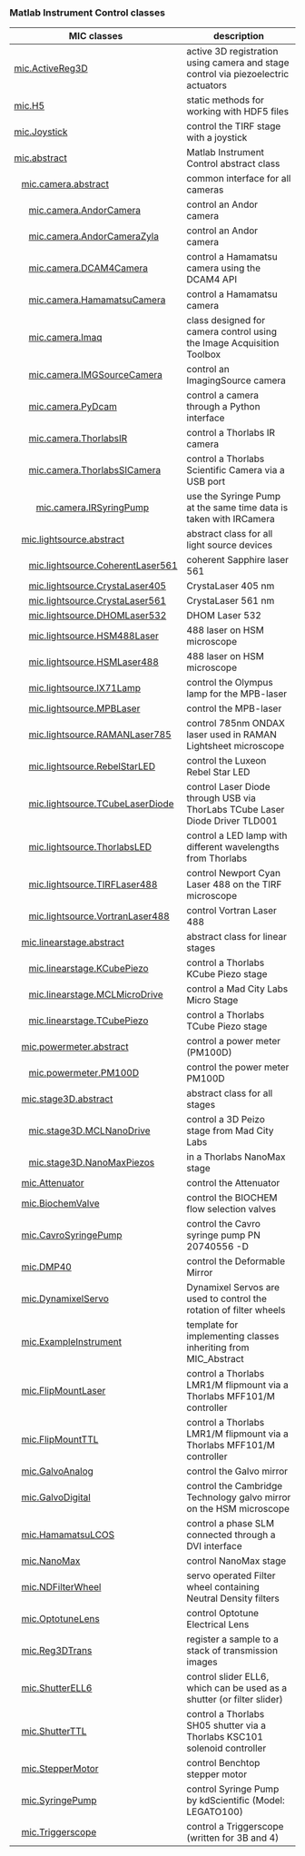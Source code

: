 ### Matlab Instrument Control classes

|**MIC** classes|description|
-------------|---
[mic.ActiveReg3D](../src/+mic/@ActiveReg3D/Readme.md) | active 3D registration using camera and stage control via piezoelectric actuators
[mic.H5](../src/+mic/@H5/Readme.md) | static methods for working with HDF5 files
[mic.Joystick](../src/+mic/@Joystick/Readme.md) | control the TIRF stage with a joystick
[mic.abstract](../src/+mic/@abstract/Readme.md) | Matlab Instrument Control abstract class
&nbsp;&nbsp;&nbsp;[mic.camera.abstract](../src/+mic/+camera/@abstract/Readme.md) | common interface for all cameras
&nbsp;&nbsp;&nbsp;&nbsp;&nbsp;&nbsp;[mic.camera.AndorCamera](../src/+mic/+camera/@AndorCamera/Readme.md) | control an Andor camera
&nbsp;&nbsp;&nbsp;&nbsp;&nbsp;&nbsp;[mic.camera.AndorCameraZyla](../src/+mic/+camera/@AndorCameraZyla/Readme.md) | control an Andor camera
&nbsp;&nbsp;&nbsp;&nbsp;&nbsp;&nbsp;[mic.camera.DCAM4Camera](../src/+mic/+camera/@DCAM4Camera/Readme.md) | control a Hamamatsu camera using the DCAM4 API
&nbsp;&nbsp;&nbsp;&nbsp;&nbsp;&nbsp;[mic.camera.HamamatsuCamera](../src/+mic/+camera/@HamamatsuCamera/Readme.md) | control a Hamamatsu camera
&nbsp;&nbsp;&nbsp;&nbsp;&nbsp;&nbsp;[mic.camera.Imaq](../src/+mic/+camera/@Imaq/Readme.md) | class designed for camera control using the Image Acquisition Toolbox
&nbsp;&nbsp;&nbsp;&nbsp;&nbsp;&nbsp;[mic.camera.IMGSourceCamera](../src/+mic/+camera/@IMGSourceCamera/Readme.md) | control an ImagingSource camera
&nbsp;&nbsp;&nbsp;&nbsp;&nbsp;&nbsp;[mic.camera.PyDcam](../src/+mic/+camera/@PyDcam/Readme.md) | control a camera through a Python interface
&nbsp;&nbsp;&nbsp;&nbsp;&nbsp;&nbsp;[mic.camera.ThorlabsIR](../src/+mic/+camera/@ThorlabsIR/Readme.md) | control a Thorlabs IR camera
&nbsp;&nbsp;&nbsp;&nbsp;&nbsp;&nbsp;[mic.camera.ThorlabsSICamera](../src/+mic/+camera/@ThorlabsSICamera/Readme.md) | control a Thorlabs Scientific Camera via a USB port
&nbsp;&nbsp;&nbsp;&nbsp;&nbsp;&nbsp;&nbsp;&nbsp;&nbsp;[mic.camera.IRSyringPump](../src/+mic/+camera/@IRSyringPump/Readme.md) | use the Syringe Pump at the same time data is taken with IRCamera
&nbsp;&nbsp;&nbsp;[mic.lightsource.abstract](../src/+mic/+lightsource/@abstract/Readme.md) | abstract class for all light source devices
&nbsp;&nbsp;&nbsp;&nbsp;&nbsp;&nbsp;[mic.lightsource.CoherentLaser561](../src/+mic/+lightsource/@CoherentLaser561/Readme.md) | coherent Sapphire laser 561
&nbsp;&nbsp;&nbsp;&nbsp;&nbsp;&nbsp;[mic.lightsource.CrystaLaser405](../src/+mic/+lightsource/@CrystaLaser405/Readme.md) | CrystaLaser 405 nm
&nbsp;&nbsp;&nbsp;&nbsp;&nbsp;&nbsp;[mic.lightsource.CrystaLaser561](../src/+mic/+lightsource/@CrystaLaser561/Readme.md) | CrystaLaser 561 nm
&nbsp;&nbsp;&nbsp;&nbsp;&nbsp;&nbsp;[mic.lightsource.DHOMLaser532](../src/+mic/+lightsource/@DHOMLaser532/Readme.md) | DHOM Laser 532
&nbsp;&nbsp;&nbsp;&nbsp;&nbsp;&nbsp;[mic.lightsource.HSM488Laser](../src/+mic/+lightsource/@HSM488Laser/Readme.md) | 488 laser on HSM microscope
&nbsp;&nbsp;&nbsp;&nbsp;&nbsp;&nbsp;[mic.lightsource.HSMLaser488](../src/+mic/+lightsource/@HSMLaser488/Readme.md) | 488 laser on HSM microscope
&nbsp;&nbsp;&nbsp;&nbsp;&nbsp;&nbsp;[mic.lightsource.IX71Lamp](../src/+mic/+lightsource/@IX71Lamp/Readme.md) | control the Olympus lamp for the MPB-laser
&nbsp;&nbsp;&nbsp;&nbsp;&nbsp;&nbsp;[mic.lightsource.MPBLaser](../src/+mic/+lightsource/@MPBLaser/Readme.md) | control the MPB-laser
&nbsp;&nbsp;&nbsp;&nbsp;&nbsp;&nbsp;[mic.lightsource.RAMANLaser785](../src/+mic/+lightsource/@RAMANLaser785/Readme.md) | control 785nm ONDAX laser used in RAMAN Lightsheet microscope
&nbsp;&nbsp;&nbsp;&nbsp;&nbsp;&nbsp;[mic.lightsource.RebelStarLED](../src/+mic/+lightsource/@RebelStarLED/Readme.md) | control the Luxeon Rebel Star LED
&nbsp;&nbsp;&nbsp;&nbsp;&nbsp;&nbsp;[mic.lightsource.TCubeLaserDiode](../src/+mic/+lightsource/@TCubeLaserDiode/Readme.md) | control Laser Diode through USB via ThorLabs TCube Laser Diode Driver TLD001
&nbsp;&nbsp;&nbsp;&nbsp;&nbsp;&nbsp;[mic.lightsource.ThorlabsLED](../src/+mic/+lightsource/@ThorlabsLED/Readme.md) | control a LED lamp with different wavelengths from Thorlabs
&nbsp;&nbsp;&nbsp;&nbsp;&nbsp;&nbsp;[mic.lightsource.TIRFLaser488](../src/+mic/+lightsource/@TIRFLaser488/Readme.md) | control Newport Cyan Laser 488 on the TIRF microscope
&nbsp;&nbsp;&nbsp;&nbsp;&nbsp;&nbsp;[mic.lightsource.VortranLaser488](../src/+mic/+lightsource/@VortranLaser488/Readme.md) | control Vortran Laser 488
&nbsp;&nbsp;&nbsp;[mic.linearstage.abstract](../src/+mic/+linearstage/@abstract/Readme.md) | abstract class for linear stages
&nbsp;&nbsp;&nbsp;&nbsp;&nbsp;&nbsp;[mic.linearstage.KCubePiezo](../src/+mic/+linearstage/@KCubePiezo/Readme.md) | control a Thorlabs KCube Piezo stage
&nbsp;&nbsp;&nbsp;&nbsp;&nbsp;&nbsp;[mic.linearstage.MCLMicroDrive](../src/+mic/+linearstage/@MCLMicroDrive/Readme.md) | control a Mad City Labs Micro Stage
&nbsp;&nbsp;&nbsp;&nbsp;&nbsp;&nbsp;[mic.linearstage.TCubePiezo](../src/+mic/+linearstage/@TCubePiezo/Readme.md) | control a Thorlabs TCube Piezo stage
&nbsp;&nbsp;&nbsp;[mic.powermeter.abstract](../src/+mic/+powermeter/@abstract/Readme.md) |  control a power meter (PM100D)
&nbsp;&nbsp;&nbsp;&nbsp;&nbsp;&nbsp;[mic.powermeter.PM100D](../src/+mic/+powermeter/@PM100D/Readme.md) | control the power meter PM100D
&nbsp;&nbsp;&nbsp;[mic.stage3D.abstract](../src/+mic/+stage3D/@abstract/Readme.md) | abstract class for all stages
&nbsp;&nbsp;&nbsp;&nbsp;&nbsp;&nbsp;[mic.stage3D.MCLNanoDrive](../src/+mic/+stage3D/@MCLNanoDrive/Readme.md) | control a 3D Peizo stage from Mad City Labs
&nbsp;&nbsp;&nbsp;&nbsp;&nbsp;&nbsp;[mic.stage3D.NanoMaxPiezos](../src/+mic/+stage3D/@NanoMaxPiezos/Readme.md) | in a Thorlabs NanoMax stage
&nbsp;&nbsp;&nbsp;[mic.Attenuator](../src/+mic/@Attenuator/Readme.md) | control the Attenuator
&nbsp;&nbsp;&nbsp;[mic.BiochemValve](../src/+mic/@BiochemValve/Readme.md) | control the BIOCHEM flow selection valves
&nbsp;&nbsp;&nbsp;[mic.CavroSyringePump](../src/+mic/@CavroSyringePump/Readme.md) | control the Cavro syringe pump PN 20740556 -D
&nbsp;&nbsp;&nbsp;[mic.DMP40](../src/+mic/@DMP40/Readme.md) | control the Deformable Mirror
&nbsp;&nbsp;&nbsp;[mic.DynamixelServo](../src/+mic/@DynamixelServo/Readme.md) | Dynamixel Servos are used to control the rotation of filter wheels
&nbsp;&nbsp;&nbsp;[mic.ExampleInstrument](../src/+mic/@ExampleInstrument/Readme.md) | template for implementing classes inheriting from MIC_Abstract
&nbsp;&nbsp;&nbsp;[mic.FlipMountLaser](../src/+mic/@FlipMountLaser/Readme.md) | control a Thorlabs LMR1/M flipmount via a Thorlabs MFF101/M controller
&nbsp;&nbsp;&nbsp;[mic.FlipMountTTL](../src/+mic/@FlipMountTTL/Readme.md) | control a Thorlabs LMR1/M flipmount via a Thorlabs MFF101/M controller
&nbsp;&nbsp;&nbsp;[mic.GalvoAnalog](../src/+mic/@GalvoAnalog/Readme.md) | control the Galvo mirror
&nbsp;&nbsp;&nbsp;[mic.GalvoDigital](../src/+mic/@GalvoDigital/Readme.md) | control the Cambridge Technology galvo mirror on the HSM microscope
&nbsp;&nbsp;&nbsp;[mic.HamamatsuLCOS](../src/+mic/@HamamatsuLCOS/Readme.md) | control a phase SLM connected through a DVI interface
&nbsp;&nbsp;&nbsp;[mic.NanoMax](../src/+mic/@NanoMax/Readme.md) | control NanoMax stage
&nbsp;&nbsp;&nbsp;[mic.NDFilterWheel](../src/+mic/@NDFilterWheel/Readme.md) | servo operated Filter wheel containing Neutral Density filters
&nbsp;&nbsp;&nbsp;[mic.OptotuneLens](../src/+mic/@OptotuneLens/Readme.md) | control Optotune Electrical Lens
&nbsp;&nbsp;&nbsp;[mic.Reg3DTrans](../src/+mic/@Reg3DTrans/Readme.md) | register a sample to a stack of transmission images
&nbsp;&nbsp;&nbsp;[mic.ShutterELL6](../src/+mic/@ShutterELL6/Readme.md) | control slider ELL6, which can be used as a shutter (or filter slider)
&nbsp;&nbsp;&nbsp;[mic.ShutterTTL](../src/+mic/@ShutterTTL/Readme.md) | control a Thorlabs SH05 shutter via a Thorlabs KSC101 solenoid controller
&nbsp;&nbsp;&nbsp;[mic.StepperMotor](../src/+mic/@StepperMotor/Readme.md) | control Benchtop stepper motor
&nbsp;&nbsp;&nbsp;[mic.SyringePump](../src/+mic/@SyringePump/Readme.md) | control Syringe Pump by kdScientific (Model: LEGATO100)
&nbsp;&nbsp;&nbsp;[mic.Triggerscope](../src/+mic/@Triggerscope/Readme.md) | control a Triggerscope (written for 3B and 4)
